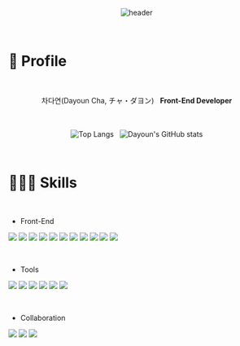<div align="center">
  
![header](https://capsule-render.vercel.app/api?type=rounded&height=250&color=0:604586,100:516294&text=DAYOUN'S%20GITHUB&reversal=true&textBg=false&desc=FE%20DEVELOPER&descAlign=50&descAlignY=76&descSize=30&fontColor=ffffff&animation=twinkling)

</div>

<br/>

# 🪻 Profile 

<br/>

<div align="center">

 차다연(Dayoun Cha, チャ・ダヨン)&nbsp;&nbsp; <b>Front-End Developer</b> <br/><br/><br/>

![Top Langs](https://github-readme-stats.vercel.app/api/top-langs/?username=dayannne&layout=compact&theme=material-palenight)&nbsp;&nbsp; 
![Dayoun's GitHub stats](https://github-readme-stats.vercel.app/api?username=dayannne&show_icons=true&theme=material-palenight)

</div>

<br/>

# 👩🏻‍💻 Skills 

<div align="justify">
  
<br/>

- Front-End

<img src="https://img.shields.io/badge/html5-black?style=for-the-badge&logo=html5&logoColor=#E34F26"> <img src="https://img.shields.io/badge/css3-black?style=for-the-badge&logo=css3&logoColor=1572B6"> <img src="https://img.shields.io/badge/javascript-black?style=for-the-badge&logo=javascript&logoColor=#F7DF1E"> <img src="https://img.shields.io/badge/typescript-black?style=for-the-badge&logo=typescript&logoColor=#3178C6"> 
<img src="https://img.shields.io/badge/React-black?style=for-the-badge&logo=react&logoColor=#61DAFB"> <img src="https://img.shields.io/badge/nextjs-black?style=for-the-badge&logo=nextdotjs&logoColor=#000000"> <img src="https://img.shields.io/badge/recoil-black?style=for-the-badge&logo=recoil&logoColor=#3578E5"> <img src="https://img.shields.io/badge/reactquery-black?style=for-the-badge&logo=reactquery&logoColor=#FF4154"> <img src="https://img.shields.io/badge/reacthookform-black?style=for-the-badge&logo=reacthookform&logoColor=#EC5990"> <img src="https://img.shields.io/badge/tailwindcss-black?style=for-the-badge&logo=tailwindcss&logoColor=#06B6D4"> <img src="https://img.shields.io/badge/-styled--components-black?style=for-the-badge&logo=styledcomponents&logoColor=#DB7093"> 

<br/>

- Tools

<img src="https://img.shields.io/badge/figma-black?style=for-the-badge&logo=figma&logoColor=#F24E1E"> <img src="https://img.shields.io/badge/git-black?style=for-the-badge&logo=git&logoColor=#F05032"> <img src="https://img.shields.io/badge/github-black?style=for-the-badge&logo=github&logoColor=#181717"> <img src="https://img.shields.io/badge/postman-black?style=for-the-badge&logo=postman&logoColor=#FF6C37"> <img src="https://img.shields.io/badge/jira-black?style=for-the-badge&logo=jira&logoColor=#0052CC"> <img src="https://img.shields.io/badge/bitbucket-black?style=for-the-badge&logo=bitbucket&logoColor=#0052CC"> 

<br/>

- Collaboration

<img src="https://img.shields.io/badge/notion-black?style=for-the-badge&logo=notion&logoColor=#000000"> <img src="https://img.shields.io/badge/discord-black?style=for-the-badge&logo=discord&logoColor=#5865F2"> <img src="https://img.shields.io/badge/slack-black?style=for-the-badge&logo=slack&logoColor=#4A154B"> 

</div>

